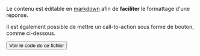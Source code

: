 Le contenu est éditable en [markdown]() afin de **faciliter** le formattage d'une réponse.

Il est également possible de mettre un call-to-action sous forme de bouton, comme ci-dessous.

<button href="https://github.com/etalab/support.data.gouv.fr/blob/master/config/answers/contenu.md">Voir le code de ce fichier</button>
